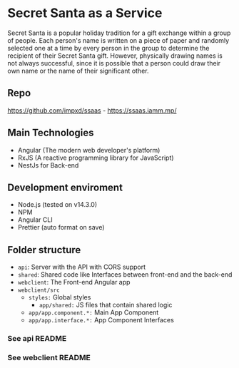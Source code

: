 # Secret Santa as a Service

Secret Santa is a popular holiday tradition for a gift exchange within a group of people. Each person's name is written on a piece of paper and randomly selected one at a time by every person in the group to determine the recipient of their Secret Santa gift. However, physically drawing names is not always successful, since it is possible that a person could draw their own name or the name of their significant other.

## Repo
https://github.com/impxd/ssaas - https://ssaas.iamm.mp/

## Main Technologies

- Angular (The modern web developer's platform)
- RxJS (A reactive programming library for JavaScript)
- NestJs for Back-end

## Development enviroment

- Node.js (tested on v14.3.0)
- NPM
- Angular CLI
- Prettier (auto format on save)

## Folder structure

- `api`: Server with the API with CORS support
- `shared`: Shared code like Interfaces between front-end and the back-end
- `webclient`: The Front-end Angular app
- `webclient/src` 
  - `styles:` Global styles
    - `app/shared:` JS files that contain shared logic
  - `app/app.component.*:` Main App Component
  - `app/app.interface.*:` App Component Interfaces

### See api README
### See webclient README
